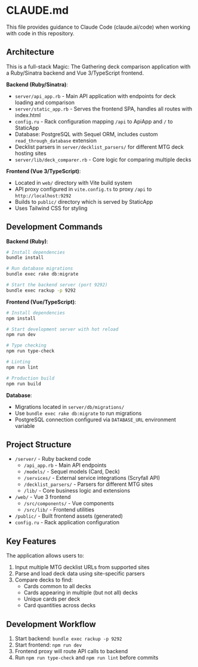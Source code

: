# CLAUDE.md

This file provides guidance to Claude Code (claude.ai/code) when working with code in this repository.

## Architecture

This is a full-stack Magic: The Gathering deck comparison application with a Ruby/Sinatra backend and Vue 3/TypeScript frontend.

**Backend (Ruby/Sinatra)**:
- `server/api_app.rb` - Main API application with endpoints for deck loading and comparison
- `server/static_app.rb` - Serves the frontend SPA, handles all routes with index.html
- `config.ru` - Rack configuration mapping `/api` to ApiApp and `/` to StaticApp
- Database: PostgreSQL with Sequel ORM, includes custom `read_through_database` extension
- Decklist parsers in `server/decklist_parsers/` for different MTG deck hosting sites
- `server/lib/deck_comparer.rb` - Core logic for comparing multiple decks

**Frontend (Vue 3/TypeScript)**:
- Located in `web/` directory with Vite build system
- API proxy configured in `vite.config.ts` to proxy `/api` to `http://localhost:9292`
- Builds to `public/` directory which is served by StaticApp
- Uses Tailwind CSS for styling

## Development Commands

**Backend (Ruby)**:
```bash
# Install dependencies
bundle install

# Run database migrations
bundle exec rake db:migrate

# Start the backend server (port 9292)
bundle exec rackup -p 9292
```

**Frontend (Vue/TypeScript)**:
```bash
# Install dependencies
npm install

# Start development server with hot reload
npm run dev

# Type checking
npm run type-check

# Linting
npm run lint

# Production build
npm run build
```

**Database**:
- Migrations located in `server/db/migrations/`
- Use `bundle exec rake db:migrate` to run migrations
- PostgreSQL connection configured via `DATABASE_URL` environment variable

## Project Structure

- `/server/` - Ruby backend code
  - `/api_app.rb` - Main API endpoints
  - `/models/` - Sequel models (Card, Deck)
  - `/services/` - External service integrations (Scryfall API)
  - `/decklist_parsers/` - Parsers for different MTG sites
  - `/lib/` - Core business logic and extensions
- `/web/` - Vue 3 frontend
  - `/src/components/` - Vue components
  - `/src/lib/` - Frontend utilities
- `/public/` - Built frontend assets (generated)
- `config.ru` - Rack application configuration

## Key Features

The application allows users to:
1. Input multiple MTG decklist URLs from supported sites
2. Parse and load deck data using site-specific parsers
3. Compare decks to find:
   - Cards common to all decks
   - Cards appearing in multiple (but not all) decks
   - Unique cards per deck
   - Card quantities across decks

## Development Workflow

1. Start backend: `bundle exec rackup -p 9292`
2. Start frontend: `npm run dev`
3. Frontend proxy will route API calls to backend
4. Run `npm run type-check` and `npm run lint` before commits